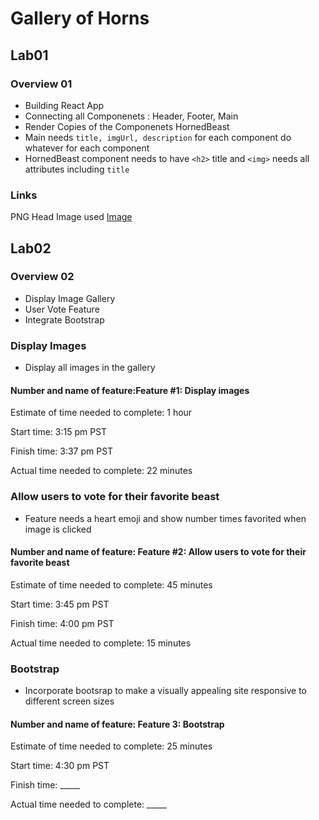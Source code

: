 # Gallery of Horns

## Lab01

### Overview 01

- Building React App
- Connecting all Componenets : Header, Footer, Main
- Render Copies of the Componenets HornedBeast
- Main needs `title, imgUrl, description` for each component do whatever for each component
- HornedBeast component needs to have `<h2>` title and `<img>` needs all attributes including `title`

### Links

PNG Head Image used [Image](https://www.pngaaa.com/detail/903089)

## Lab02

### Overview 02

- Display Image Gallery
- User Vote Feature
- Integrate Bootstrap

### Display Images

- Display all images in the gallery

#### Number and name of feature:Feature #1: Display images

Estimate of time needed to complete: 1 hour

Start time: 3:15 pm PST

Finish time: 3:37 pm PST

Actual time needed to complete: 22 minutes

### Allow users to vote for their favorite beast

- Feature needs a heart emoji and show number times favorited when image is clicked

#### Number and name of feature: Feature #2: Allow users to vote for their favorite beast

Estimate of time needed to complete: 45 minutes

Start time: 3:45 pm PST

Finish time: 4:00 pm PST

Actual time needed to complete: 15 minutes

### Bootstrap

- Incorporate bootsrap to make a visually appealing site responsive to different screen sizes

#### Number and name of feature: Feature 3: Bootstrap

Estimate of time needed to complete: 25 minutes

Start time: 4:30 pm PST

Finish time: _____

Actual time needed to complete: _____
